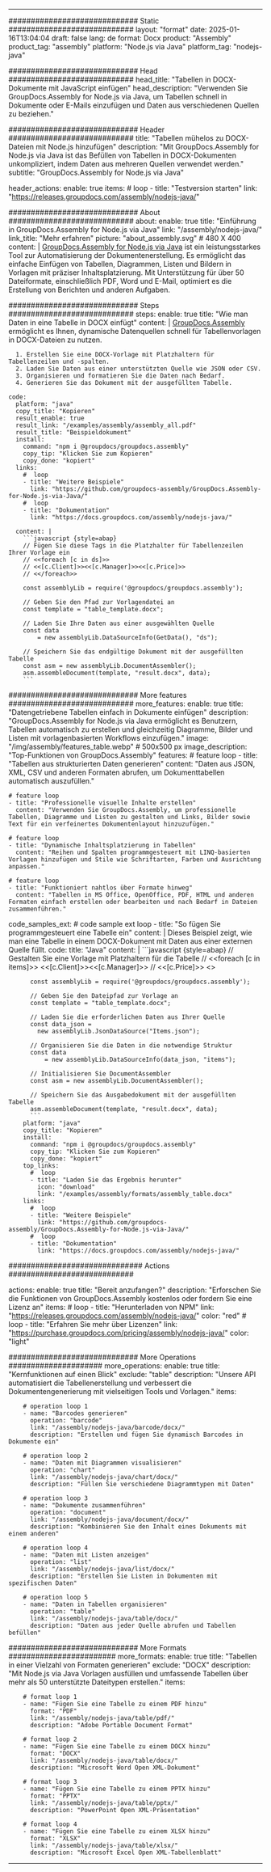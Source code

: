 



---
############################# Static ############################
layout: "format"
date:  2025-01-16T13:04:04
draft: false
lang: de
format: Docx
product: "Assembly"
product_tag: "assembly"
platform: "Node.js via Java"
platform_tag: "nodejs-java"

############################# Head ############################
head_title: "Tabellen in DOCX-Dokumente mit JavaScript einfügen"
head_description: "Verwenden Sie GroupDocs.Assembly for Node.js via Java, um Tabellen schnell in Dokumente oder E-Mails einzufügen und Daten aus verschiedenen Quellen zu beziehen."

############################# Header ############################
title: "Tabellen mühelos zu DOCX-Dateien mit Node.js hinzufügen" 
description: "Mit GroupDocs.Assembly for Node.js via Java ist das Befüllen von Tabellen in DOCX-Dokumenten unkompliziert, indem Daten aus mehreren Quellen verwendet werden."
subtitle: "GroupDocs.Assembly for Node.js via Java" 

header_actions:
  enable: true
  items:
    #  loop
    - title: "Testversion starten"
      link: "https://releases.groupdocs.com/assembly/nodejs-java/"
      
############################# About ############################
about:
    enable: true
    title: "Einführung in GroupDocs.Assembly for Node.js via Java"
    link: "/assembly/nodejs-java/"
    link_title: "Mehr erfahren"
    picture: "about_assembly.svg" # 480 X 400
    content: |
       [GroupDocs.Assembly for Node.js via Java](/assembly/nodejs-java/) ist ein leistungsstarkes Tool zur Automatisierung der Dokumentenerstellung. Es ermöglicht das einfache Einfügen von Tabellen, Diagrammen, Listen und Bildern in Vorlagen mit präziser Inhaltsplatzierung. Mit Unterstützung für über 50 Dateiformate, einschließlich PDF, Word und E-Mail, optimiert es die Erstellung von Berichten und anderen Aufgaben.

############################# Steps ############################
steps:
    enable: true
    title: "Wie man Daten in eine Tabelle in DOCX einfügt"
    content: |
      [GroupDocs.Assembly](/assembly/nodejs-java/) ermöglicht es Ihnen, dynamische Datenquellen schnell für Tabellenvorlagen in DOCX-Dateien zu nutzen.
      
      1. Erstellen Sie eine DOCX-Vorlage mit Platzhaltern für Tabellenzeilen und -spalten.
      2. Laden Sie Daten aus einer unterstützten Quelle wie JSON oder CSV.
      3. Organisieren und formatieren Sie die Daten nach Bedarf.
      4. Generieren Sie das Dokument mit der ausgefüllten Tabelle.
   
    code:
      platform: "java"
      copy_title: "Kopieren"
      result_enable: true
      result_link: "/examples/assembly/assembly_all.pdf"
      result_title: "Beispieldokument"
      install:
        command: "npm i @groupdocs/groupdocs.assembly"
        copy_tip: "Klicken Sie zum Kopieren"
        copy_done: "kopiert"
      links:
        #  loop
        - title: "Weitere Beispiele"
          link: "https://github.com/groupdocs-assembly/GroupDocs.Assembly-for-Node.js-via-Java/"
        #  loop
        - title: "Dokumentation"
          link: "https://docs.groupdocs.com/assembly/nodejs-java/"
          
      content: |
        ```javascript {style=abap}
        // Fügen Sie diese Tags in die Platzhalter für Tabellenzeilen Ihrer Vorlage ein
        // <<foreach [c in ds]>>
        // <<[c.Client]>><<[c.Manager]>><<[c.Price]>>
        // <</foreach>>
    
        const assemblyLib = require('@groupdocs/groupdocs.assembly');

        // Geben Sie den Pfad zur Vorlagendatei an
        const template = "table_template.docx";

        // Laden Sie Ihre Daten aus einer ausgewählten Quelle
        const data 
            = new assemblyLib.DataSourceInfo(GetData(), "ds");

        // Speichern Sie das endgültige Dokument mit der ausgefüllten Tabelle
        const asm = new assemblyLib.DocumentAssembler();
        asm.assembleDocument(template, "result.docx", data);
        ```           

############################# More features ############################
more_features:
  enable: true
  title: "Datengetriebene Tabellen einfach in Dokumente einfügen"
  description: "GroupDocs.Assembly for Node.js via Java ermöglicht es Benutzern, Tabellen automatisch zu erstellen und gleichzeitig Diagramme, Bilder und Listen mit vorlagenbasierten Workflows einzufügen."
  image: "/img/assembly/features_table.webp" # 500x500 px
  image_description: "Top-Funktionen von GroupDocs.Assembly"
  features:
    # feature loop
    - title: "Tabellen aus strukturierten Daten generieren"
      content: "Daten aus JSON, XML, CSV und anderen Formaten abrufen, um Dokumenttabellen automatisch auszufüllen."

    # feature loop
    - title: "Professionelle visuelle Inhalte erstellen"
      content: "Verwenden Sie GroupDocs.Assembly, um professionelle Tabellen, Diagramme und Listen zu gestalten und Links, Bilder sowie Text für ein verfeinertes Dokumentenlayout hinzuzufügen."

    # feature loop
    - title: "Dynamische Inhaltsplatzierung in Tabellen"
      content: "Reihen und Spalten programmgesteuert mit LINQ-basierten Vorlagen hinzufügen und Stile wie Schriftarten, Farben und Ausrichtung anpassen."

    # feature loop
    - title: "Funktioniert nahtlos über Formate hinweg"
      content: "Tabellen in MS Office, OpenOffice, PDF, HTML und anderen Formaten einfach erstellen oder bearbeiten und nach Bedarf in Dateien zusammenführen."
      
  code_samples_ext:
    # code sample ext loop
    - title: "So fügen Sie programmgesteuert eine Tabelle ein"
      content: |
        Dieses Beispiel zeigt, wie man eine Tabelle in einem DOCX-Dokument mit Daten aus einer externen Quelle füllt.
      code:
        title: "Java"
        content: |
          ```javascript {style=abap}
          // Gestalten Sie eine Vorlage mit Platzhaltern für die Tabelle
          // <<foreach [c in items]>> <<[c.Client]>><<[c.Manager]>>
          //  <<[c.Price]>> <</foreach>>
          
          const assemblyLib = require('@groupdocs/groupdocs.assembly');

          // Geben Sie den Dateipfad zur Vorlage an
          const template = "table_template.docx";

          // Laden Sie die erforderlichen Daten aus Ihrer Quelle
          const data_json = 
            new assemblyLib.JsonDataSource("Items.json");

          // Organisieren Sie die Daten in die notwendige Struktur
          const data 
              = new assemblyLib.DataSourceInfo(data_json, "items");

          // Initialisieren Sie DocumentAssembler
          const asm = new assemblyLib.DocumentAssembler();

          // Speichern Sie das Ausgabedokument mit der ausgefüllten Tabelle
          asm.assembleDocument(template, "result.docx", data);
          ```
        platform: "java"
        copy_title: "Kopieren"
        install:
          command: "npm i @groupdocs/groupdocs.assembly"
          copy_tip: "Klicken Sie zum Kopieren"
          copy_done: "kopiert"
        top_links:
          #  loop
          - title: "Laden Sie das Ergebnis herunter"
            icon: "download"
            link: "/examples/assembly/formats/assembly_table.docx"
        links:
          #  loop
          - title: "Weitere Beispiele"
            link: "https://github.com/groupdocs-assembly/GroupDocs.Assembly-for-Node.js-via-Java/"
          #  loop
          - title: "Dokumentation"
            link: "https://docs.groupdocs.com/assembly/nodejs-java/"
            

            


############################## Actions ############################

actions:
  enable: true
  title: "Bereit anzufangen?"
  description: "Erforschen Sie die Funktionen von GroupDocs.Assembly kostenlos oder fordern Sie eine Lizenz an"
  items:
    #  loop
    - title: "Herunterladen von NPM"
      link: "https://releases.groupdocs.com/assembly/nodejs-java/"
      color: "red"
        #  loop
    - title: "Erfahren Sie mehr über Lizenzen"
      link: "https://purchase.groupdocs.com/pricing/assembly/nodejs-java/"
      color: "light"


############################# More Operations #####################
more_operations:
    enable: true
    title: "Kernfunktionen auf einen Blick"
    exclude: "table"
    description: "Unsere API automatisiert die Tabellenerstellung und verbessert die Dokumentengenerierung mit vielseitigen Tools und Vorlagen."
    items: 
          
        # operation loop 1
        - name: "Barcodes generieren"
          operation: "barcode"
          link: "/assembly/nodejs-java/barcode/docx/"
          description: "Erstellen und fügen Sie dynamisch Barcodes in Dokumente ein"

        # operation loop 2
        - name: "Daten mit Diagrammen visualisieren"
          operation: "chart"
          link: "/assembly/nodejs-java/chart/docx/"
          description: "Füllen Sie verschiedene Diagrammtypen mit Daten"

        # operation loop 3
        - name: "Dokumente zusammenführen"
          operation: "document"
          link: "/assembly/nodejs-java/document/docx/"
          description: "Kombinieren Sie den Inhalt eines Dokuments mit einem anderen"

        # operation loop 4
        - name: "Daten mit Listen anzeigen"
          operation: "list"
          link: "/assembly/nodejs-java/list/docx/"
          description: "Erstellen Sie Listen in Dokumenten mit spezifischen Daten"

        # operation loop 5
        - name: "Daten in Tabellen organisieren"
          operation: "table"
          link: "/assembly/nodejs-java/table/docx/"
          description: "Daten aus jeder Quelle abrufen und Tabellen befüllen"
         
          
############################# More Formats ########################
more_formats:
    enable: true
    title: "Tabellen in einer Vielzahl von Formaten generieren"
    exclude: "DOCX"
    description: "Mit Node.js via Java Vorlagen ausfüllen und umfassende Tabellen über mehr als 50 unterstützte Dateitypen erstellen."
    items: 
          
        # format loop 1
        - name: "Fügen Sie eine Tabelle zu einem PDF hinzu"
          format: "PDF"
          link: "/assembly/nodejs-java/table/pdf/"
          description: "Adobe Portable Document Format"
          
        # format loop 2
        - name: "Fügen Sie eine Tabelle zu einem DOCX hinzu"
          format: "DOCX"
          link: "/assembly/nodejs-java/table/docx/"
          description: "Microsoft Word Open XML-Dokument"
          
        # format loop 3
        - name: "Fügen Sie eine Tabelle zu einem PPTX hinzu"
          format: "PPTX"
          link: "/assembly/nodejs-java/table/pptx/"
          description: "PowerPoint Open XML-Präsentation"
          
        # format loop 4
        - name: "Fügen Sie eine Tabelle zu einem XLSX hinzu"
          format: "XLSX"
          link: "/assembly/nodejs-java/table/xlsx/"
          description: "Microsoft Excel Open XML-Tabellenblatt"


          

---